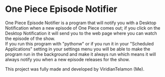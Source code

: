 # One Piece Episode Notifier

One Piece Episode Notifier is a program that will notify you with a Desktop Notification when a new episode of One Piece comes out; if you click on the Desktop Notification it will send you to the web page where you can watch the episode of the show.  
If you run this program with "pythonw" or if you run it in your "Scheduled Applications" setting in your settings menu you will be able to make the program run in the background and make it always run which means it will always notify you when a new episode releases for the show.  

This project was fully made and developed by ViridianTelamon (Me).
